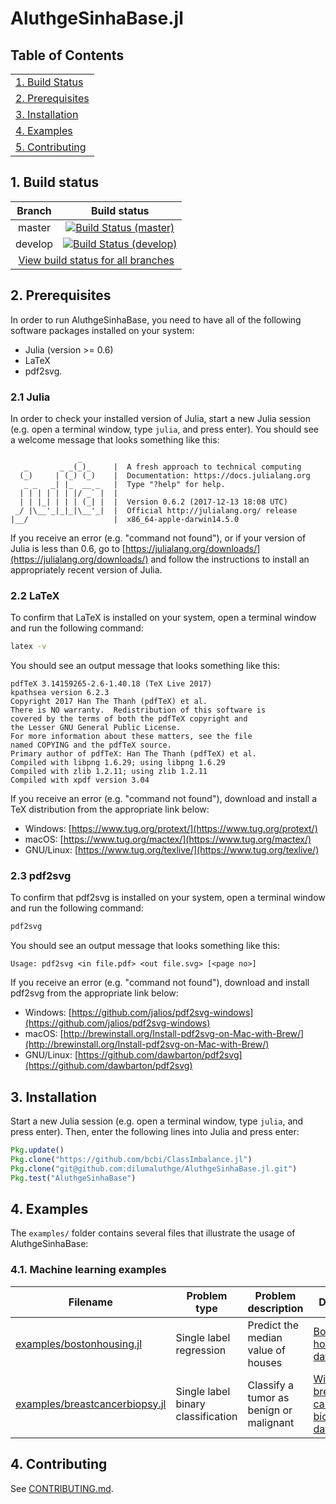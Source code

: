# AluthgeSinhaBase.jl

## Table of Contents
<table>
    <tbody>
        <tr>
            <td align="left"><a href="#1-build-status">1. Build Status</a></td>
        </tr>
        <tr>
            <td align="left"><a href="#2-prerequisites">2. Prerequisites</a></td>
        </tr>
        <tr>
            <td align="left"><a href="#3-installation">3. Installation</a></td>
        </tr>
        <tr>
            <td align="left"><a href="#4-examples">4. Examples</a></td>
        </tr>
        <tr>
            <td align="left"><a href="#5-contributing">5. Contributing</a></td>
        </tr>
    </tbody>
</table>

## 1. Build status

<table>
    <thead>
        <tr>
            <th>Branch</th>
            <th>Build status</th>
        </tr>
    </thead>
    <tbody>
        <tr>
            <td align="center">master</td>
            <td align="center"><a href="https://travis-ci.com/dilumaluthge/AluthgeSinhaBase.jl/branches"><img alt="Build Status (master)" title="Build Status (master)" src="https://travis-ci.com/dilumaluthge/AluthgeSinhaBase.jl.svg?token=dMqeEKHqcnWSXz982pdf&branch=master"></a></td>
        </tr>
        <tr>
            <td align="center">develop</td>
            <td align="center"><a href="https://travis-ci.com/dilumaluthge/AluthgeSinhaBase.jl/branches"><img alt="Build Status (develop)" title="Build Status (develop)" src="https://travis-ci.com/dilumaluthge/AluthgeSinhaBase.jl.svg?token=dMqeEKHqcnWSXz982pdf&branch=develop"></a></td>
        </tr>
        <tr>
            <td align="center" colspan="2"><a href="https://travis-ci.com/dilumaluthge/AluthgeSinhaBase.jl/branches">View build status for all branches</a></td>
        </tr>
    <tbody>
</table>

## 2. Prerequisites

In order to run AluthgeSinhaBase, you need to have all of the following software packages installed on your system:
* Julia (version >= 0.6)
* LaTeX
* pdf2svg.

### 2.1 Julia

In order to check your installed version of Julia, start a new Julia session (e.g. open a terminal window, type ```julia```, and press enter). You should see a welcome message that looks something like this:
```
               _
   _       _ _(_)_     |  A fresh approach to technical computing
  (_)     | (_) (_)    |  Documentation: https://docs.julialang.org
   _ _   _| |_  __ _   |  Type "?help" for help.
  | | | | | | |/ _` |  |
  | | |_| | | | (_| |  |  Version 0.6.2 (2017-12-13 18:08 UTC)
 _/ |\__'_|_|_|\__'_|  |  Official http://julialang.org/ release
|__/                   |  x86_64-apple-darwin14.5.0
```
If you receive an error (e.g. "command not found"), or if your version of Julia is less than 0.6, go to [https://julialang.org/downloads/](https://julialang.org/downloads/) and follow the instructions to install an appropriately recent version of Julia.

### 2.2 LaTeX

To confirm that LaTeX is installed on your system, open a terminal window and run the following command:
```bash
latex -v
```

You should see an output message that looks something like this:
```
pdfTeX 3.14159265-2.6-1.40.18 (TeX Live 2017)
kpathsea version 6.2.3
Copyright 2017 Han The Thanh (pdfTeX) et al.
There is NO warranty.  Redistribution of this software is
covered by the terms of both the pdfTeX copyright and
the Lesser GNU General Public License.
For more information about these matters, see the file
named COPYING and the pdfTeX source.
Primary author of pdfTeX: Han The Thanh (pdfTeX) et al.
Compiled with libpng 1.6.29; using libpng 1.6.29
Compiled with zlib 1.2.11; using zlib 1.2.11
Compiled with xpdf version 3.04
```
If you receive an error (e.g. "command not found"), download and install a TeX distribution from the appropriate link below:
* Windows: [https://www.tug.org/protext/](https://www.tug.org/protext/)
* macOS: [https://www.tug.org/mactex/](https://www.tug.org/mactex/)
* GNU/Linux: [https://www.tug.org/texlive/](https://www.tug.org/texlive/)

### 2.3 pdf2svg

To confirm that pdf2svg is installed on your system, open a terminal window and run the following command:
```bash
pdf2svg
```

You should see an output message that looks something like this:
```
Usage: pdf2svg <in file.pdf> <out file.svg> [<page no>]
```
If you receive an error (e.g. "command not found"), download and install pdf2svg from the appropriate link below:
* Windows: [https://github.com/jalios/pdf2svg-windows](https://github.com/jalios/pdf2svg-windows)
* macOS: [http://brewinstall.org/Install-pdf2svg-on-Mac-with-Brew/](http://brewinstall.org/Install-pdf2svg-on-Mac-with-Brew/)
* GNU/Linux: [https://github.com/dawbarton/pdf2svg](https://github.com/dawbarton/pdf2svg)

## 3. Installation

Start a new Julia session (e.g. open a terminal window, type ```julia```, and press enter). Then, enter the following lines into Julia and press enter:
```julia
Pkg.update()
Pkg.clone("https://github.com/bcbi/ClassImbalance.jl")
Pkg.clone("git@github.com:dilumaluthge/AluthgeSinhaBase.jl.git")
Pkg.test("AluthgeSinhaBase")
```

## 4. Examples
The `examples/` folder contains several files that illustrate the usage of AluthgeSinhaBase:

### 4.1. Machine learning examples

<table>
    <thead>
        <tr>
            <th>Filename</th>
            <th>Problem type</th>
            <th>Problem description</th>
            <th>Dataset</th>
        </tr>
    </thead>
    <tbody>
        <tr>
            <td align="left"><a href="examples/bostonhousing.jl">examples/bostonhousing.jl</a></td>
            <td align="left">Single label regression</td>
            <td align="left">Predict the median value of houses</td>
            <td align="left"><a href="https://github.com/johnmyleswhite/RDatasets.jl/blob/master/doc/MASS/rst/Boston.rst">Boston housing dataset</a></td>
        </tr>
        <tr>
            <td align="left"><a href="examples/breastcancerbiopsy.jl">examples/breastcancerbiopsy.jl</a></td>
            <td align="left">Single label binary classification</td>
            <td align="left">Classify a tumor as benign or malignant</td>
            <td align="left"><a href="https://github.com/johnmyleswhite/RDatasets.jl/blob/master/doc/MASS/rst/biopsy.rst">Wisconsin breast cancer biopsy dataset</a></td>
        </tr>
    <tbody>
</table>

## 4. Contributing

See [CONTRIBUTING.md](CONTRIBUTING.md).
